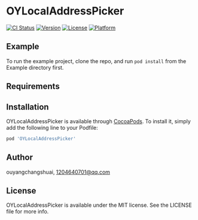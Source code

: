 # OYLocalAddressPicker

[![CI Status](https://img.shields.io/travis/ouyangchangshuai/OYLocalAddressPicker.svg?style=flat)](https://travis-ci.org/ouyangchangshuai/OYLocalAddressPicker)
[![Version](https://img.shields.io/cocoapods/v/OYLocalAddressPicker.svg?style=flat)](https://cocoapods.org/pods/OYLocalAddressPicker)
[![License](https://img.shields.io/cocoapods/l/OYLocalAddressPicker.svg?style=flat)](https://cocoapods.org/pods/OYLocalAddressPicker)
[![Platform](https://img.shields.io/cocoapods/p/OYLocalAddressPicker.svg?style=flat)](https://cocoapods.org/pods/OYLocalAddressPicker)

## Example

To run the example project, clone the repo, and run `pod install` from the Example directory first.

## Requirements

## Installation

OYLocalAddressPicker is available through [CocoaPods](https://cocoapods.org). To install
it, simply add the following line to your Podfile:

```ruby
pod 'OYLocalAddressPicker'
```

## Author

ouyangchangshuai, 1204640701@qq.com

## License

OYLocalAddressPicker is available under the MIT license. See the LICENSE file for more info.
